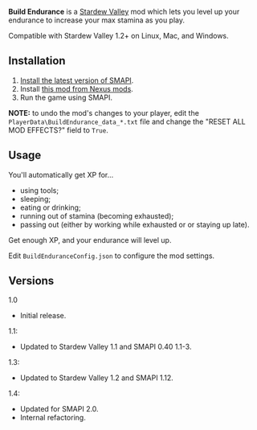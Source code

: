 ﻿**Build Endurance** is a [Stardew Valley](http://stardewvalley.net/) mod which lets you level up
your endurance to increase your max stamina as you play.

Compatible with Stardew Valley 1.2+ on Linux, Mac, and Windows.

## Installation
1. [Install the latest version of SMAPI](https://github.com/Pathoschild/SMAPI/releases).
2. Install [this mod from Nexus mods](http://www.nexusmods.com/stardewvalley/mods/445).
3. Run the game using SMAPI.

**NOTE:** to undo the mod's changes to your player, edit the `PlayerData\BuildEndurance_data_*.txt`
file and change the "RESET ALL MOD EFFECTS?" field to `True`.

## Usage
You'll automatically get XP for...

* using tools;
* sleeping;
* eating or drinking;
* running out of stamina (becoming exhausted);
* passing out (either by working while exhausted or or staying up late).

Get enough XP, and your endurance will level up.

Edit `BuildEnduranceConfig.json` to configure the mod settings.

## Versions
1.0
* Initial release.

1.1:
* Updated to Stardew Valley 1.1 and SMAPI 0.40 1.1-3.

1.3:
* Updated to Stardew Valley 1.2 and SMAPI 1.12.

1.4:
* Updated for SMAPI 2.0.
* Internal refactoring.
